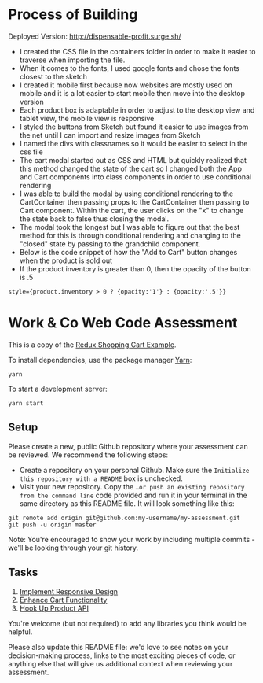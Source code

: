 # Process of Building
Deployed Version: http://dispensable-profit.surge.sh/

- I created the CSS file in the containers folder in order to make it easier to traverse when importing the file.  
- When it comes to the fonts, I used google fonts and chose the fonts closest to the sketch
- I created it mobile first because now websites are mostly used on mobile and it is a lot easier to start mobile then move into the desktop version
- Each product box is adaptable in order to adjust to the desktop view and tablet view, the mobile view is responsive
- I styled the buttons from Sketch but found it easier to use images from the net until I can import and resize images from Sketch
- I named the divs with classnames so it would be easier to select in the css file
- The cart modal started out as CSS and HTML but quickly realized that this method changed the state of the cart so I changed both the App and Cart components into class components in order to use conditional rendering
- I was able to build the modal by using conditional rendering to the CartContainer then passing props to the CartContainer then passing to Cart component. Within the cart, the user clicks on the "x" to change the state back to false thus closing the modal.
- The modal took the longest but I was able to figure out that the best method for this is through conditional rendering and changing to the "closed" state by passing to the grandchild component.
- Below is the code snippet of how the "Add to Cart" button changes when the product is sold out
- If the product inventory is greater than 0, then the opacity of the button is .5
```
style={product.inventory > 0 ? {opacity:'1'} : {opacity:'.5'}}
```


# Work & Co Web Code Assessment

This is a copy of the [Redux Shopping Cart Example](https://github.com/reactjs/redux/tree/master/examples/shopping-cart).

To install dependencies, use the package manager [Yarn](https://yarnpkg.com/en/):

```
yarn
```

To start a development server:

```
yarn start
```

## Setup

Please create a new, public Github repository where your assessment can be reviewed. We recommend the following steps:

- Create a repository on your personal Github. Make sure the `Initialize this repository with a README` box is unchecked.
- Visit your new repository. Copy the `…or push an existing repository from the command line` code provided and run it in your terminal in the same directory as this README file. It will look something like this:

```
git remote add origin git@github.com:my-username/my-assessment.git
git push -u origin master
```

Note: You're encouraged to show your work by including multiple commits - we'll be looking through your git history.

## Tasks

1. [Implement Responsive Design](/tasks/01-responsive-design.md)
2. [Enhance Cart Functionality](/tasks/02-cart-enhancements.md)
3. [Hook Up Product API](/tasks/03-product-api.md)

You're welcome (but not required) to add any libraries you think would be helpful.

Please also update this README file: we'd love to see notes on your decision-making process, links to the most exciting pieces of code, or anything else that will give us additional context when reviewing your assessment.

